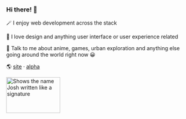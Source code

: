 ### Hi there! 👋

<!--
**sxppro/sxppro** is a ✨ _special_ ✨ repository because its `README.md` (this file) appears on your GitHub profile.

Here are some ideas to get you started:

- 🔭 I’m currently working on ...
- 🌱 I’m currently learning ...
- 👯 I’m looking to collaborate on ...
- 🤔 I’m looking for help with ...
- 💬 Ask me about ...
- 📫 How to reach me: ...
- 😄 Pronouns: ...
- ⚡ Fun fact: ...
-->

🪄 I enjoy web development across the stack

🥰 I love design and anything user interface or user experience related 

💬 Talk to me about anime, games, urban exploration and anything else going around the world right now 😀

🌎 [site](https://soppro.dev) · [alpha](https://alpha.soppro.dev/)

<picture>
  <source media="(prefers-color-scheme: dark)" srcset="https://cdn.soppro.dev/name-dark.png">
  <source media="(prefers-color-scheme: light)" srcset="https://cdn.soppro.dev/name-light.png">
  <img alt="Shows the name Josh written like a signature" src="https://cdn.soppro.dev/name-light.png" width="144" height="96">
</picture>
